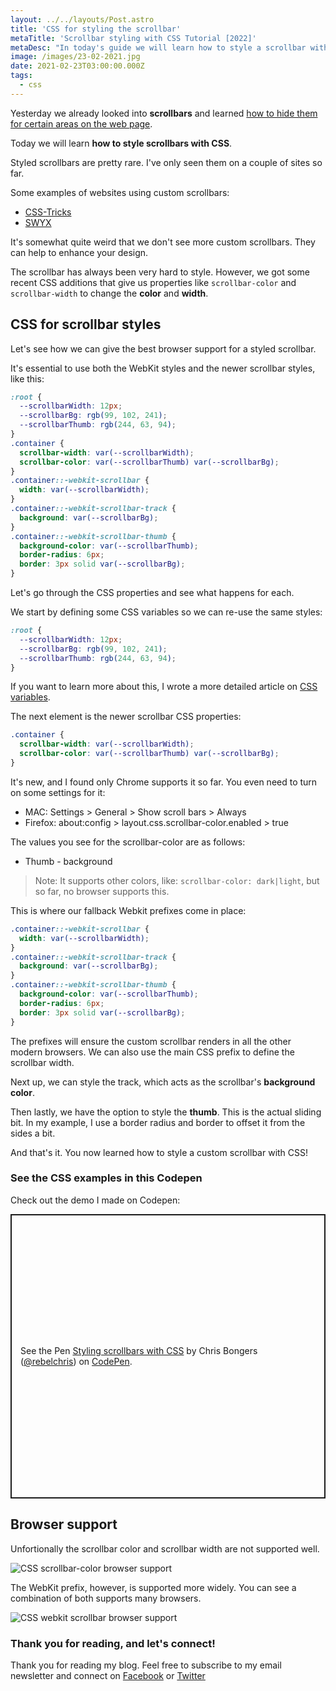 ```yaml
---
layout: ../../layouts/Post.astro
title: 'CSS for styling the scrollbar'
metaTitle: 'Scrollbar styling with CSS Tutorial [2022]'
metaDesc: "In today's guide we will learn how to style a scrollbar with CSS. See the code examples in the Codepen!"
image: /images/23-02-2021.jpg
date: 2021-02-23T03:00:00.000Z
tags:
  - css
---
```


Yesterday we already looked into **scrollbars** and learned [how to hide them for certain areas on the web page](https://daily-dev-tips.pages.dev/posts/css-hide-scrollbars/).

Today we will learn **how to style scrollbars with CSS**.

Styled scrollbars are pretty rare. I've only seen them on a couple of sites so far.

Some examples of websites using custom scrollbars:

- [CSS-Tricks](https://css-tricks.com/)
- [SWYX](https://www.swyx.io/)

It's somewhat quite weird that we don't see more custom scrollbars. They can help to enhance your design.

The scrollbar has always been very hard to style. However, we got some recent CSS additions that give us properties like `scrollbar-color` and `scrollbar-width` to change the **color** and **width**.

## CSS for scrollbar styles

Let's see how we can give the best browser support for a styled scrollbar.

It's essential to use both the WebKit styles and the newer scrollbar styles, like this:

```css
:root {
  --scrollbarWidth: 12px;
  --scrollbarBg: rgb(99, 102, 241);
  --scrollbarThumb: rgb(244, 63, 94);
}
.container {
  scrollbar-width: var(--scrollbarWidth);
  scrollbar-color: var(--scrollbarThumb) var(--scrollbarBg);
}
.container::-webkit-scrollbar {
  width: var(--scrollbarWidth);
}
.container::-webkit-scrollbar-track {
  background: var(--scrollbarBg);
}
.container::-webkit-scrollbar-thumb {
  background-color: var(--scrollbarThumb);
  border-radius: 6px;
  border: 3px solid var(--scrollbarBg);
}
```

Let's go through the CSS properties and see what happens for each.

We start by defining some CSS variables so we can re-use the same styles:

```css
:root {
  --scrollbarWidth: 12px;
  --scrollbarBg: rgb(99, 102, 241);
  --scrollbarThumb: rgb(244, 63, 94);
}
```

If you want to learn more about this, I wrote a more detailed article on [CSS variables](https://daily-dev-tips.com/posts/how-to-use-css-vars/).

The next element is the newer scrollbar CSS properties:

```css
.container {
  scrollbar-width: var(--scrollbarWidth);
  scrollbar-color: var(--scrollbarThumb) var(--scrollbarBg);
}
```

It's new, and I found only Chrome supports it so far. You even need to turn on some settings for it:

- MAC: Settings > General > Show scroll bars > Always
- Firefox: about:config > layout.css.scrollbar-color.enabled > true

The values you see for the scrollbar-color are as follows:

- Thumb - background

> Note: It supports other colors, like: `scrollbar-color: dark|light`, but so far, no browser supports this.

This is where our fallback Webkit prefixes come in place:

```css
.container::-webkit-scrollbar {
  width: var(--scrollbarWidth);
}
.container::-webkit-scrollbar-track {
  background: var(--scrollbarBg);
}
.container::-webkit-scrollbar-thumb {
  background-color: var(--scrollbarThumb);
  border-radius: 6px;
  border: 3px solid var(--scrollbarBg);
}
```

The prefixes will ensure the custom scrollbar renders in all the other modern browsers.
We can also use the main CSS prefix to define the scrollbar width.

Next up, we can style the track, which acts as the scrollbar's **background color**.

Then lastly, we have the option to style the **thumb**. This is the actual sliding bit. In my example, I use a border radius and border to offset it from the sides a bit.

And that's it. You now learned how to style a custom scrollbar with CSS!

### See the CSS examples in this Codepen

Check out the demo I made on Codepen:

<p class="codepen" data-height="455" data-theme-id="dark" data-default-tab="result" data-user="rebelchris" data-slug-hash="vYyZOdQ" style="height: 455px; box-sizing: border-box; display: flex; align-items: center; justify-content: center; border: 2px solid; margin: 1em 0; padding: 1em;" data-pen-title="Styling scrollbars with CSS">
  <span>See the Pen <a href="https://codepen.io/rebelchris/pen/vYyZOdQ">
  Styling scrollbars with CSS</a> by Chris Bongers (<a href="https://codepen.io/rebelchris">@rebelchris</a>)
  on <a href="https://codepen.io">CodePen</a>.</span>
</p>
<script async defer src="https://cpwebassets.codepen.io/assets/embed/ei.js"></script>

## Browser support

Unfortionally the scrollbar color and scrollbar width are not supported well.

![CSS scrollbar-color browser support](https://caniuse.bitsofco.de/static/v1/mdn-css__properties__scrollbar-color-1613629628559.png)

The WebKit prefix, however, is supported more widely. You can see a combination of both supports many browsers.

![CSS webkit scrollbar browser support](https://caniuse.bitsofco.de/static/v1/mdn-css__selectors__-webkit-scrollbar-1613629673574.png)

### Thank you for reading, and let's connect!

Thank you for reading my blog. Feel free to subscribe to my email newsletter and connect on [Facebook](https://www.facebook.com/DailyDevTipsBlog) or [Twitter](https://twitter.com/DailyDevTips1)
